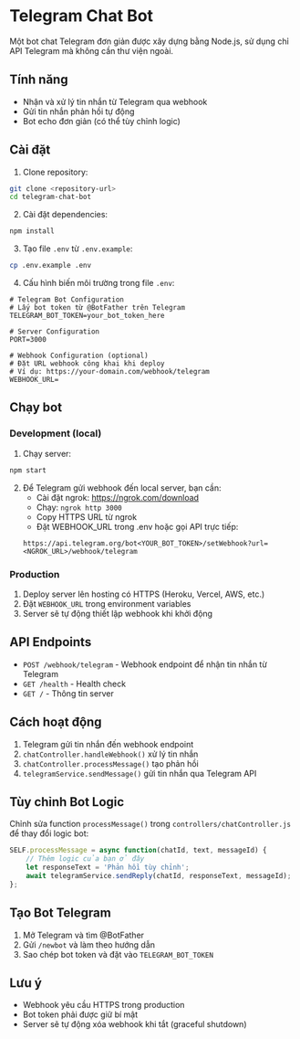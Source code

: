 # Telegram Chat Bot

Một bot chat Telegram đơn giản được xây dựng bằng Node.js, sử dụng chỉ API Telegram mà không cần thư viện ngoài.

## Tính năng

- Nhận và xử lý tin nhắn từ Telegram qua webhook
- Gửi tin nhắn phản hồi tự động
- Bot echo đơn giản (có thể tùy chỉnh logic)

## Cài đặt

1. Clone repository:
```bash
git clone <repository-url>
cd telegram-chat-bot
```

2. Cài đặt dependencies:
```bash
npm install
```

3. Tạo file `.env` từ `.env.example`:
```bash
cp .env.example .env
```

4. Cấu hình biến môi trường trong file `.env`:

```env
# Telegram Bot Configuration
# Lấy bot token từ @BotFather trên Telegram
TELEGRAM_BOT_TOKEN=your_bot_token_here

# Server Configuration
PORT=3000

# Webhook Configuration (optional)
# Đặt URL webhook công khai khi deploy
# Ví dụ: https://your-domain.com/webhook/telegram
WEBHOOK_URL=
```

## Chạy bot

### Development (local)

1. Chạy server:
```bash
npm start
```

2. Để Telegram gửi webhook đến local server, bạn cần:
   - Cài đặt ngrok: https://ngrok.com/download
   - Chạy: `ngrok http 3000`
   - Copy HTTPS URL từ ngrok
   - Đặt WEBHOOK_URL trong .env hoặc gọi API trực tiếp:
   ```
   https://api.telegram.org/bot<YOUR_BOT_TOKEN>/setWebhook?url=<NGROK_URL>/webhook/telegram
   ```

### Production

1. Deploy server lên hosting có HTTPS (Heroku, Vercel, AWS, etc.)
2. Đặt `WEBHOOK_URL` trong environment variables
3. Server sẽ tự động thiết lập webhook khi khởi động

## API Endpoints

- `POST /webhook/telegram` - Webhook endpoint để nhận tin nhắn từ Telegram
- `GET /health` - Health check
- `GET /` - Thông tin server

## Cách hoạt động

1. Telegram gửi tin nhắn đến webhook endpoint
2. `chatController.handleWebhook()` xử lý tin nhắn
3. `chatController.processMessage()` tạo phản hồi
4. `telegramService.sendMessage()` gửi tin nhắn qua Telegram API

## Tùy chỉnh Bot Logic

Chỉnh sửa function `processMessage()` trong `controllers/chatController.js` để thay đổi logic bot:

```javascript
SELF.processMessage = async function(chatId, text, messageId) {
    // Thêm logic của bạn ở đây
    let responseText = 'Phản hồi tùy chỉnh';
    await telegramService.sendReply(chatId, responseText, messageId);
};
```

## Tạo Bot Telegram

1. Mở Telegram và tìm @BotFather
2. Gửi `/newbot` và làm theo hướng dẫn
3. Sao chép bot token và đặt vào `TELEGRAM_BOT_TOKEN`

## Lưu ý

- Webhook yêu cầu HTTPS trong production
- Bot token phải được giữ bí mật
- Server sẽ tự động xóa webhook khi tắt (graceful shutdown)